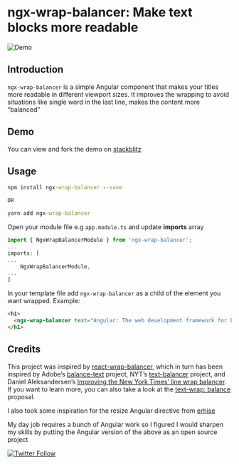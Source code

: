 # ngx-wrap-balancer: Make text blocks more readable

![Demo](https://i.imgur.com/LhOIVDI.gif)

## Introduction
`ngx-wrap-balancer` is a simple Angular component that makes your titles more readable in different viewport sizes. It improves the wrapping to avoid situations like single word in the last line, makes the content more “balanced”

## Demo

You can view and fork the demo on [stackblitz](https://ngx-wrap-balancer-demo.stackblitz.io)

## Usage

```bat
npm install ngx-wrap-balancer --save

OR

yarn add ngx-wrap-balancer
```

Open your module file e.g `app.module.ts` and update **imports** array

```ts
import { NgxWrapBalancerModule } from 'ngx-wrap-balancer';
...
imports: [
...
    NgxWrapBalancerModule,
...
]
```

In your template file add `ngx-wrap-balancer` as a child of the element you want wrapped. Example:

```html
<h1>
  <ngx-wrap-balancer text="Angular: The web development framework for building the future"></ngx-wrap-balancer>
</h1>
```

## Credits
This project was inspired by [react-wrap-balancer](https://github.com/shuding/react-wrap-balancer), which in turn has been inspired by Adobe’s [balance-text](https://github.com/adobe/balance-text) project, NYT’s [text-balancer](https://github.com/nytimes/text-balancer) project, and Daniel Aleksandersen’s [Improving the New York Times’ line wrap balancer](https://www.ctrl.blog/entry/text-wrap-balance.html). If you want to learn more, you can also take a look at the [text-wrap: balance](https://drafts.csswg.org/css-text-4/#text-wrap) proposal.

I also took some inspiration for the resize Angular directive from [erhise](https://stackblitz.com/@erhise)

My day job requires a bunch of Angular work so I figured I would sharpen my skills by putting the Angular version of the above as an open source project

[![Twitter Follow](https://img.shields.io/twitter/follow/rohail_altaf.svg?style=social)](https://twitter.com/rohail_altaf) 